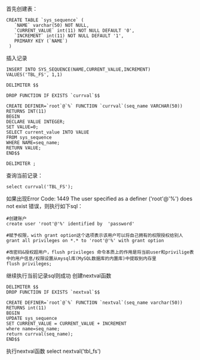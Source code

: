 首先创建表：
```
CREATE TABLE `sys_sequence` (
   `NAME` varchar(50) NOT NULL,
   `CURRENT_VALUE` int(11) NOT NULL DEFAULT '0',
   `INCREMENT` int(11) NOT NULL DEFAULT '1',
   PRIMARY KEY (`NAME`)
 )
```

插入记录
```
INSERT INTO SYS_SEQUENCE(NAME,CURRENT_VALUE,INCREMENT) VALUES('TBL_FS', 1,1)
```
```
DELIMITER $$
 
DROP FUNCTION IF EXISTS `currval`$$
 
CREATE DEFINER=`root`@`%` FUNCTION `currval`(seq_name VARCHAR(50)) RETURNS INT(11)
BEGIN
DECLARE VALUE INTEGER;
SET VALUE=0;
SELECT current_value INTO VALUE
FROM sys_sequence 
WHERE NAME=seq_name;
RETURN VALUE;
END$$
 
DELIMITER ;
```

查询当前记录：
```
select currval('TBL_FS');
```
如果出现Error Code: 1449 The user specified as a definer ('root'@'%') does not exist 错误，则执行如下sql：
```
#创建账户
create user 'root'@'%' identified by  'password'

#赋予权限，with grant option这个选项表示该用户可以将自己拥有的权限授权给别人
grant all privileges on *.* to 'root'@'%' with grant option

#改密码&授权超用户，flush privileges 命令本质上的作用是将当前user和privilige表中的用户信息/权限设置从mysql库(MySQL数据库的内置库)中提取到内存里
flush privileges;

```

继续执行当前记录sql则成功
创建nextval函数
```
DELIMITER $$
DROP FUNCTION IF EXISTS `nextval`$$
 
CREATE DEFINER=`root`@`%` FUNCTION `nextval`(seq_name varchar(50)) RETURNS int(11)
BEGIN
UPDATE sys_sequence
SET CURRENT_VALUE = CURRENT_VALUE + INCREMENT
where name=seq_name;
return currval(seq_name);
END$$
```

执行nextval函数
select nextval('tbl_fs')

